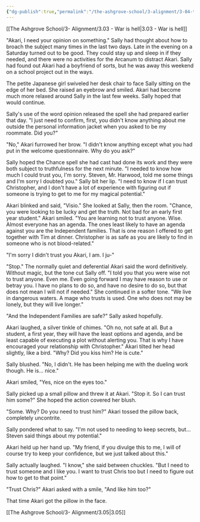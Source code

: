 ```yaml
---
{"dg-publish":true,"permalink":"/the-ashgrove-school/3-alignment/3-04-tactics/"}
---
```


[[The Ashgrove School/3- Alignment/3.03 - War is hell\|3.03 - War is hell]]

"Akari, I need your opinion on something." Sally had thought about how to broach the subject many times in the last two days. Late in the evening on a Saturday turned out to be good. They could stay up and sleep in if they needed, and there were no activities for the Arcanum to distract Akari. Sally had found out Akari had a boyfriend of sorts, but he was away this weekend on a school project out in the ways.

The petite Japanese girl swiveled her desk chair to face Sally sitting on the edge of her bed. She raised an eyebrow and smiled. Akari had become much more relaxed around Sally in the last few weeks. Sally hoped that would continue.

Sally's use of the word opinion released the spell she had prepared earlier that day. "I just need to confirm, first, you didn't know anything about me outside the personal information jacket when you asked to be my roommate. Did you?"

"No," Akari furrowed her brow. "I didn't know anything except what you had put in the welcome questionnaire. Why do you ask?"

Sally hoped the Chance spell she had cast had done its work and they were both subject to truthfulness for the next minute. "I needed to know how much I could trust you, I'm sorry. Steven, Mr. Harwood, told me some things and I'm sorry I doubted you." Sally bit her lip. "I need to know if I can trust Christopher, and I don't have a lot of experience with figuring out if someone is trying to get to me for my magical potential."

Akari blinked and said, "Visio." She looked at Sally, then the room. "Chance, you were looking to be lucky and get the truth. Not bad for an early first year student." Akari smiled. "You are learning not to trust anyone. Wise. Almost everyone has an agenda. The ones least likely to have an agenda against you are the Independent families. That is one reason I offered to get together with Tim at dinner. Christopher is as safe as you are likely to find in someone who is not blood-related."

"I'm sorry I didn't trust you Akari, I am. I ju-" 

"Stop." The normally quiet and deferential Akari said the word definitively. Without magic, but the tone cut Sally off. "I told you that you were wise not to trust anyone. Even me. Even going forward I may have reason to use or betray you. I have no plans to do so, and have no desire to do so, but that does not mean I will not if needed." She continued in a softer tone. "We live in dangerous waters. A mage who trusts is used. One who does not may be lonely, but they will live longer."

"And the Independent Families are safe?" Sally asked hopefully.

Akari laughed, a silver tinkle of chimes. "Oh no, not safe at all. But a student, a first year, they will have the least options and agenda, and be least capable of executing a plot without alerting you. That is why I have encouraged your relationship with Christopher." Akari tilted her head slightly, like a bird. "Why? Did you kiss him? He is cute."

Sally blushed. "No, I didn't. He has been helping me with the dueling work though. He is... nice."

Akari smiled, "Yes, nice on the eyes too."

Sally picked up a small pillow and threw it at Akari. "Stop it. So I can trust him some?" She hoped the action covered her blush.

"Some. Why? Do you need to trust him?" Akari tossed the pillow back, completely uncontrite. 

Sally pondered what to say. "I'm not used to needing to keep secrets, but... Steven said things about my potential."

Akari held up her hand up. "My friend, if you divulge this to me, I will of course try to keep your confidence, but we just talked about this."

Sally actually laughed. "I know," she said between chuckles. "But I need to trust someone and I like you. I want to trust Chris too but I need to figure out how to get to that point." 

"Trust Chris?" Akari asked with a smile, "And like him too?"

That time Akari got the pillow in the face.


[[The Ashgrove School/3- Alignment/3.05\|3.05]]